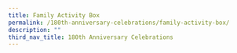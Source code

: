 ```yaml
---
title: Family Activity Box
permalink: /180th-anniversary-celebrations/family-activity-box/
description: ""
third_nav_title: 180th Anniversary Celebrations
---
```


